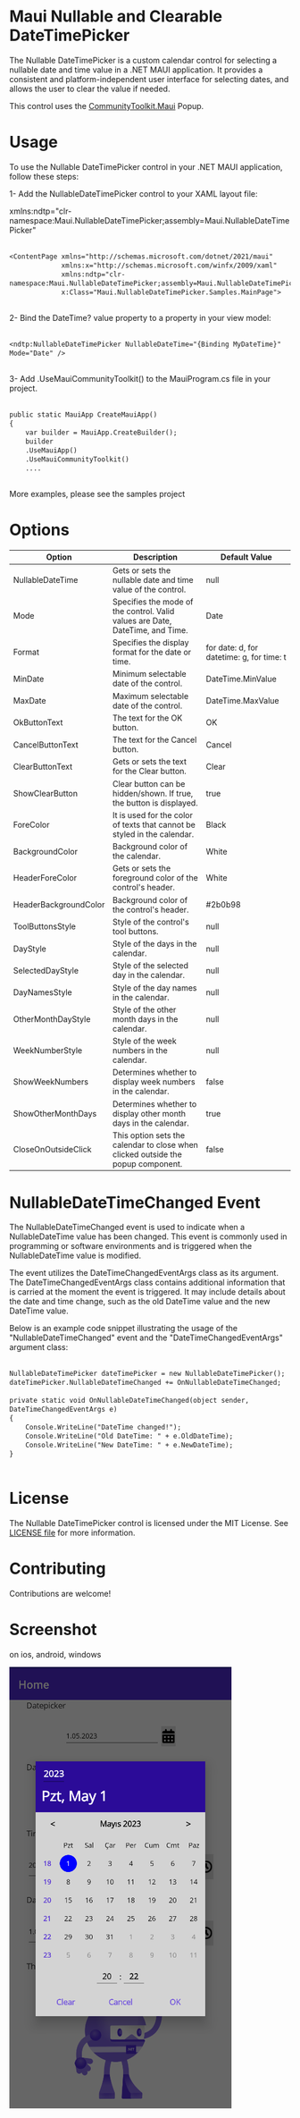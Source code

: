 # Maui Nullable and Clearable DateTimePicker
The Nullable DateTimePicker is a custom calendar control for selecting a nullable date and time value in a .NET MAUI application. It provides a consistent and platform-independent user interface for selecting dates, and allows the user to clear the value if needed.

This control uses the <a href="https://github.com/CommunityToolkit/Maui" target="_blank">CommunityToolkit.Maui</a> Popup.


# Usage
To use the Nullable DateTimePicker control in your .NET MAUI application, follow these steps:

1- Add the NullableDateTimePicker control to your XAML layout file:

xmlns:ndtp="clr-namespace:Maui.NullableDateTimePicker;assembly=Maui.NullableDateTimePicker"
<pre>
<code>
&lt;ContentPage xmlns="http://schemas.microsoft.com/dotnet/2021/maui"
             xmlns:x="http://schemas.microsoft.com/winfx/2009/xaml"
             xmlns:ndtp="clr-namespace:Maui.NullableDateTimePicker;assembly=Maui.NullableDateTimePicker"
             x:Class="Maui.NullableDateTimePicker.Samples.MainPage"&gt;
</code>
</pre>

2- Bind the DateTime? value property to a property in your view model:
<pre>
<code>
&lt;ndtp:NullableDateTimePicker NullableDateTime="{Binding MyDateTime}" Mode="Date" /&gt;
</code>
</pre>

3- Add .UseMauiCommunityToolkit() to the MauiProgram.cs file in your project.
<pre>
<code>
public static MauiApp CreateMauiApp()
{
    var builder = MauiApp.CreateBuilder();
    builder
    .UseMauiApp<App>()
    .UseMauiCommunityToolkit()
    ....
</code>
</pre>

More examples, please see the samples project

# Options
| Option | Description | Default Value |
|--------|-------------|---------|
| NullableDateTime | Gets or sets the nullable date and time value of the control. | null |
| Mode | Specifies the mode of the control. Valid values are Date, DateTime, and Time. | Date |
| Format | Specifies the display format for the date or time. | for date: d, for datetime: g, for time: t |
| MinDate | Minimum selectable date of the control. | DateTime.MinValue |
| MaxDate |	Maximum selectable date of the control. | DateTime.MaxValue |
| OkButtonText | The text for the OK button. | OK |
| CancelButtonText | The text for the Cancel button. | Cancel |
| ClearButtonText | Gets or sets the text for the Clear button.	| Clear |
| ShowClearButton | Clear button can be hidden/shown. If true, the button is displayed.	| true |
| ForeColor | It is used for the color of texts that cannot be styled in the calendar. | Black |
| BackgroundColor | Background color of the calendar.	| White |
| HeaderForeColor | Gets or sets the foreground color of the control's header. | White |
| HeaderBackgroundColor | Background color of the control's header.	| #2b0b98 |
| ToolButtonsStyle | Style of the control's tool buttons. | null |
| DayStyle | Style of the days in the calendar. | null |
| SelectedDayStyle | Style of the selected day in the calendar. | null |
| DayNamesStyle | Style of the day names in the calendar. | null |
| OtherMonthDayStyle | Style of the other month days in the calendar. | null |
| WeekNumberStyle | Style of the week numbers in the calendar. | null |
| ShowWeekNumbers | Determines whether to display week numbers in the calendar.	| false |
| ShowOtherMonthDays | Determines whether to display other month days in the calendar.	| true |
| CloseOnOutsideClick | This option sets the calendar to close when clicked outside the popup component.	| false |

# NullableDateTimeChanged Event
The NullableDateTimeChanged event is used to indicate when a NullableDateTime value has been changed. 
This event is commonly used in programming or software environments and is triggered when the NullableDateTime value is modified.

The event utilizes the DateTimeChangedEventArgs class as its argument. The DateTimeChangedEventArgs class contains additional information that is carried at the moment the event is triggered. It may include details about the date and time change, such as the old DateTime value and the new DateTime value.

Below is an example code snippet illustrating the usage of the "NullableDateTimeChanged" event and the "DateTimeChangedEventArgs" argument class:
<pre>
<code>
NullableDateTimePicker dateTimePicker = new NullableDateTimePicker();
dateTimePicker.NullableDateTimeChanged += OnNullableDateTimeChanged;

private static void OnNullableDateTimeChanged(object sender, DateTimeChangedEventArgs e)
{
    Console.WriteLine("DateTime changed!");
    Console.WriteLine("Old DateTime: " + e.OldDateTime);
    Console.WriteLine("New DateTime: " + e.NewDateTime);
}
</code>
</pre>


# License
The Nullable DateTimePicker control is licensed under the MIT License. See <a href="LICENSE.txt">LICENSE file</a> for more information.

# Contributing
Contributions are welcome!

# Screenshot
on ios, android, windows

![DateTimePicker](screenshot.png)
